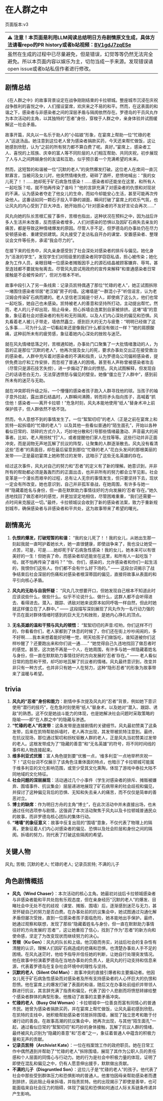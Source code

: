 # 在人群之中
页面版本:v3
 

| :warning: 注意！本页面是利用LLM阅读总结明日方舟剧情原文生成，具体方法请看repo的PR history或者b站视频：[BV1gdJ7zqESe](https://www.bilibili.com/video/BV1gdJ7zqESe/)         |
|:----------------------------|
| 虽然在生成的过程中已尽量避免，但是错误，幻觉等等仍然无法完全避免。所以本页面内容以娱乐为主，切勿当成一手来源。发现错误请open issue或者b站私信作者进行修改。|



## 剧情总结
《在人群之中》的故事背景设定在战争刚刚结束的卡拉顿城。整座城市沉浸在庆祝战争胜利的喜悦之中，人们摆设宴席，欢庆来之不易的和平。然而，在这表面的和谐之下，感染者与非感染者之间的深层矛盾与隔阂依然存在。罗德岛的干员风丸作为本次活动的主角，以其独特的“忍者”身份，穿梭于人群之中，亲身体验并试图缓解这一社会矛盾。

故事开篇，风丸以一名乐于助人的“小姑娘”形象，在宴席上帮助一位“忙碌的老人”运送汤品。她注意到这位老人曾为感染者捐款买药，今天还来帮忙做饭，这让她感到欣慰，认为“之前的所有努力都不算白费了呢。真好。”宴席上，感染者工人、喜悦的上班族、庆幸的富人等不同阶层的人们相互帮助、共同庆祝，初步展现了人与人之间跨越身份的友谊和互助，似乎预示着一个充满希望的未来。

然而，这短暂的和谐被一位“沉默的老人”的突然爆发打破。这位老人在席间一直沉默寡言，当被问及女儿时，他突然情绪失控，砸碎了酒杯，悲愤地喊出：“我的女儿死了！！……她却死于矿石病急性感染！……感染者却还能坐在这里，和所有人一起吃饭？哈，就不怕再传染了谁吗？”他的言辞充满了对感染者的仇恨和对现状的不满，认为感染者夺走了他女儿的生命，而如今却能安心生活，甚至可能再次传染他人。这番话如同一颗石子投入平静的湖面，瞬间打破了宴席上的欢乐气氛，也让风丸的内心受到了巨大冲击，她开始担心“针对感染者的不友好言论会再次......”

风丸向她的队长苦根汇报了事件，苦根也指出，这种状况在预料之中，因为战后许多人生活并未改善，反而感染者增多，人们对感染的恐惧以及因矿石病失去亲友的痛苦，都是导致这种情绪爆发的原因。尽管人手不足，但罗德岛的办事处仍在尽力安顿感染者、重建受损建筑。风丸接受了走访私自开办的课堂、安置感染者、整理议会文件等任务，承诺“我会尽力的”。

在接下来的任务中，风丸亲身感受到了社会深处对感染者的排斥与偏见。她化身为“活泼的学生”，发现学生们对班级里的感染者同学窃窃私语，担心被传染；她化身为工作人员，亲眼目睹一位感染者摊贩因手上的源石结晶被顾客嫌弃、辱骂，甚至连钱都不要就匆匆离去。尽管风丸尝试用政府的宣传来解释“和普通感染者日常接触是不会被传染的”，但对方根本不听。

故事中段引入了另一条线索：记录员凯特偶遇了那位“忙碌的老人”，她正试图拆除一堵围住感染者邻居“老汉姆”房子的墙。这堵墙是“一群混小子”听信谣言，认为老汉姆会传染矿石病而建的。老人坚信老汉姆是个好人，即使病了这么久，他们也常一起吃饭，她自己也未感染。凯特被老人的善意和坚持所打动，主动提出帮忙。然而，老人的儿子却出现，阻止母亲，担心拆墙会连累到自家被排挤。这堵“墙”的意象，象征着社会对感染者的有形和无形隔阂，以及人们内心深处的偏见和恐惧。风丸看着老人被儿子带走，墙依然矗立，感到巨大的无力与疲惫：“明明已经做了这么多事......可为什么这一切看起来还是像我们什么都没有做过一样？”她的肩膀酸痛，这种前所未有的疲劳感，象征着她内心深处的挫败与迷茫。

就在风丸情绪低落之时，苦根通知她，办事处门口聚集了一大批情绪激动的人，为首的正是那位“沉默的老人”，他再次提及女儿的死，要求办事处交出正在接受救治的感染者。人群中充斥着对感染者的不满和指责，认为罗德岛公司偏袒感染者，提供免费治疗和工作安排，而忽视了普通人的困境。甚至有人声称曾被感染者攻击（尽管只是源石技艺失控），进一步煽动了群众的愤怒。风丸试图解释，但发现自己的话语苍白无力，无法穿透愤怒与偏见的壁垒。她像“僵立在了人群中”，感到前所未有的迷茫与无助。

就在冲突即将升级之际，一个懵懂的感染者孩子跑入人群寻找他的球。当孩子的袖子意外拉起，露出源石结晶时，人群瞬间沸腾，转而将矛头指向孩子，高喊着“抓住他！感染者——离开卡拉顿！”危急时刻，风丸本能地使用“纸人”替身术冲上前保护孩子，但人群依然不依不饶。

然而，令人意想不到的事情发生了。一位“絮絮叨叨”的老人（正是之前在宴席上和凯特一起拆墙的“忙碌的老人”）以及其他一些看似普通的“陌生面孔”，开始以各种看似日常的、琐碎的方式介入，巧妙地分散和引导那些情绪最激动、声音最大的闹事者。比如，老人用拐杖“打”人，或者提醒他们家人在找等等。这些行动并非正面冲突，而是润物无声地瓦解了抗议的阵型，让聚集的人群逐渐散去。风丸没有看清这些“忍者”的真面目，却在最后留意到那位“忙碌的老人”花白头发间的那根美丽的发带——正是最初宴席上她称赞过的发带，这暗示了这些无名英雄的存在。

经过这次事件，风丸对自己的努力和“忍者”的定义有了新的理解。她意识到，并非所有的帮助都必须是轰轰烈烈的正面出击，也并非所有的努力都会立竿见影。社会变革是一个漫长而艰辛的过程，总有让人无奈的事情发生，但只要坚持下去，现状一定会有所改变。她也意识到，自己并非孤军奋战，在她周围，有许多与她一样“隐藏着姓名与身份，但一直在默默助力事情往好的方向发展的‘忍者’存在。”她久违地找回了做忍者时的感觉，并更加坚定地相信，尽管困难重重，“我们还需要一点时间来克服这一切。”最终，卡拉顿城议会收到了新的感染者法案，致力于重新规划城市，确保感染者与非感染者和平共处，这为故事带来了希望的曙光。
## 剧情高光
1.  **仇恨的爆发，打破短暂的和谐：**
    “我的女儿死了！！我的女儿，从她出生那一刻起我就一直呵护着她长大，她一直很健康，即使战争来了，我也没让她受一点苦，可是，可是......她却死于矿石病急性感染！我的女儿，她本来可以有很美好的一生！但她丧了命，而感染者却还能坐在这里，和所有人一起吃饭？哈，就不怕再传染了谁吗？”
    “你、你们，感染的，允许感染者和你们一起生活的，我恨你们这些人。你们都不会有什么好下场的。”
    —— 这段台词揭示了战争结束后社会深层的伤痛和对感染者根深蒂固的偏见，直接将故事从表面的和平引向核心矛盾。

2.  **风丸的无助与自我怀疑：**
    “风丸几次想要开口，但她发现自己根本不知道此时应该说些什么，做些什么。似乎不论说什么、做什么，这群人都不会听得进去、看得进去。潜入、跟踪、诱敌对她来说原本如同呼吸一样自然，但此时她就这样僵立在了人群中。”
    —— 这段描写深刻展现了风丸作为一名行动力强的干员在面对群体情绪时感到的巨大无力和挫败，是她内心挣扎的顶点。

3.  **无名英雄的温和干预与风丸的顿悟：**
    “絮絮叨叨的声音:哎哟，你们这样不行的，你看看你们，老人家都到了休息的时候了，你们还在街上吵吵闹闹的，多不好啊......我本来想着能好好睡一觉，明天给孩子们做饭吃，谁知道被你们这样吵醒了？还要跑出来和你们说一通......”
    “她觉得自己久违地找回了做忍者时的感觉。甚至，这次她不再是一个人，在她周围，有许多与她一样隐藏着姓名与身份，但一直在默默助力事情往好的方向发展的‘忍者’存在。”
    —— 老人看似日常的抱怨和干预，却巧妙地瓦解了抗议者的情绪。风丸最终意识到，改变并非只有一种方式，也并非只有她一人在努力，这种“隐形忍者”的形象为故事带来了温暖与希望。
## trivia
1.  **风丸的“忍者”身份和能力**：剧情中多次提及风丸的“忍者”背景，例如她下意识使用“潜行的技巧”，在危急时刻使用“纸人”替身术，以及她对“潜入、跟踪、诱敌”的熟悉。这不仅是她战斗能力的体现，也是她解决社会问题时采取策略的隐喻——即“在人群之中”的隐藏与渗透。
2.  **“忙碌的老人”的发带**：这条发带是连接剧情的关键细节。风丸最初赞美了这条发带，后来在凯特帮助拆墙时，老人再次出现，其发带被凯特注意到。最终，在抗议现场，那位通过絮叨和拐杖驱散人群的老人，正是风丸当初赞美过发带的老人。这根发带成为了“隐藏的善意”和“无名英雄”的符号，将不同时间线的事件和人物连接起来。
3.  **维多利亚式优雅**：富人角色提到要“优雅一点，‘维多利亚’一点地举杯庆祝一下！”这句台词不仅展示了该角色注重体面的特点，也暗示了卡拉顿城可能属于维多利亚的文化影响范围，或至少受其文化熏陶，体现了游戏中泰拉大陆不同地域的文化特征。
4.  **社会问题的深层展现**：活动通过几个小事件（学生对感染者的排斥、摊贩被嫌弃、围墙事件、抗议集会）层层递进地展现了矿石病带来的社会歧视和偏见，并探讨了这种偏见背后的恐惧、无知和失去亲人的痛苦，而不仅仅是简单的善恶对立。
5.  **博士的缺席**：作为明日方舟的主角“博士”，在此次活动中并未直接出场，也未通过任何选项参与剧情，这强调了本次活动聚焦于风丸以及卡拉顿城普通民众的故事，而非罗德岛核心团队的集体行动。
6.  **“堵墙”的象征意义**：故事中反复出现的“围墙”意象，不仅代表了物理上的隔离，更象征着人们内心对感染者的偏见、恐惧以及社会阶层和身份之间的隔阂。拆墙的努力，则代表了打破这些隔阂的希望。
## 关键人物
风丸; 苦根; 沉默的老人; 忙碌的老人; 记录员凯特; 不满的儿子
## 角色剧情概括
-   **风丸（Wind Chaser）**：本次活动的核心主角。她最初对战后卡拉顿城感染者与非感染者能和平共处抱有乐观态度，但在亲身经历“沉默的老人”的爆发、目睹社会中无处不在的歧视（课堂、摊贩、围墙）后，逐渐感到迷茫与无力，甚至怀疑自己的努力是否白费。在办事处前的抗议集会中，她试图通过沟通化解矛盾但屡次受挫，直到一位感染者孩子面临危险，她本能地出手保护。最终，她通过观察和联想，发现了那些“隐藏着姓名与身份，但一直在默默助力事情往好的方向发展的‘忍者’”，这让她重拾了信心，找到了作为“忍者”的新方向和使命感，坚定了为改变现状而继续努力的决心。
-   **苦根（Ku Gen）**：风丸的队长和上级。他沉稳而务实，对战后社会的复杂性有清醒的认识，理解人们因矿石病造成的悲痛和恐惧，也清楚办事处人手不足的困境。在风丸迷茫时，他给予指导并信任她的判断，让她自行处理突发情况。他在故事中扮演着罗德岛在当地办事处的负责人，是风丸的行动支持和信息来源，代表着罗德岛在复杂社会环境中的理性与坚持。
-   **沉默的老人（Silent Old Man）**：故事冲突的直接引爆者和主要煽动者。他因女儿死于矿石病急性感染而对感染者及所有支持感染者的人心怀巨大的仇恨和怨愤。他在宴席上的爆发打破了表面的和谐，随后又在办事处前组织并带领人群进行抗议，其言辞充满了指责和偏见，代表了因个人悲剧而将愤怒转嫁给整个感染者群体的典型形象。他推动了故事的主要矛盾冲突。
-   **忙碌的老人（Busy Old Woman）**：卡拉顿城中一位善良而富有同情心的普通市民。她曾为感染者捐款买药，并在宴席上帮忙做饭，让风丸最初感到欣慰。在凯特的支线中，她积极帮助感染者邻居拆除围墙，展现了独立思考和敢于付诸行动的善良。在故事高潮的抗议集会中，她再次出现，与其他“陌生面孔”一起，通过看似日常的“絮絮叨叨”和巧妙的身体接触，瓦解了抗议人群的情绪，最终被风丸识别为“隐藏的善意”和“忍者”之一，象征着普通人中蕴含的积极力量和无声的贡献。
-   **记录员凯特（Archivist Kate）**：一位在档案馆工作的政府职员。她在日常工作中偶然遇到并帮助了“忙碌的老人”拆除围墙，展现了其作为公职人员的责任感和个人层面的同情心与行动力。她的行为是社会中积极力量的体现，证明了即使在混乱和偏见之中，仍有人愿意伸出援手，默默做出贡献。
-   **不满的儿子（Disgruntled Son）**：这位儿子是“忙碌的老人”的孩子。他代表了社会中那些受到群体压力和恐惧影响的普通人。他害怕因母亲帮助感染者而遭到排挤，因此阻止母亲拆墙，并指责凯特。他的出现揭示了即使是善举，也可能面临来自社会压力的阻碍，体现了偏见和恐惧如何通过人际关系链条传递并产生影响。